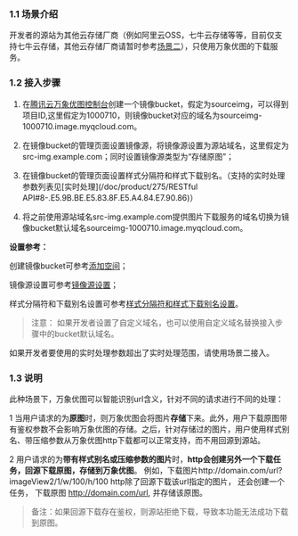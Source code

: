 ### 1.1 场景介绍

开发者的源站为其他云存储厂商（例如阿里云OSS，七牛云存储等等，目前仅支持七牛云存储，其他云存储厂商请暂时参考[场景二](/doc/product/275/回源到自己站点)），只使用万象优图的下载服务。

### 1.2 接入步骤

1. 在[腾讯云万象优图控制台](http://console.cloud.tencent.com/image/bucket)创建一个镜像bucket，假定为sourceimg，可以得到项目ID,这里假定为1000710，则镜像bucket对应的域名为sourceimg-1000710.image.myqcloud.com。

2. 在镜像bucket的管理页面设置镜像源，将镜像源设置为源站域名，这里假定为src-img.example.com；同时设置镜像源类型为“存储原图”；

3. 在镜像bucket的管理页面设置样式分隔符和样式下载别名。（支持的实时处理参数列表见[实时处理](/doc/product/275/RESTful API#8-.E5.9B.BE.E5.83.8F.E5.A4.84.E7.90.86)）

4. 将之前使用源站域名src-img.example.com提供图片下载服务的域名切换为镜像bucket默认域名sourceimg-1000710.image.myqcloud.com。

**设置参考：**

创建镜像bucket可参考[添加空间](/doc/product/275/控制台使用说明#2.1-.E6.B7.BB.E5.8A.A0.E7.A9.BA.E9.97.B4)；

镜像源设置可参考[镜像源设置](/doc/product/275/控制台使用说明#2.2-.E7.A9.BA.E9.97.B4.E7.AE.A1.E7.90.86)；

样式分隔符和下载别名设置可参考[样式分隔符和样式下载别名设置](/doc/product/275/控制台使用说明#2.2-.E7.A9.BA.E9.97.B4.E7.AE.A1.E7.90.86)。

>注意：
如果开发者设置了自定义域名，也可以使用自定义域名替换接入步骤中的bucket默认域名。

如果开发者要使用的实时处理参数超出了实时处理范围，请使用场景二接入。

### 1.3 说明

此种场景下，万象优图可以智能识别url含义，针对不同的请求进行不同的处理：

1 当用户请求的为**原图**时，则万象优图会将图片**存储**下来。此外，用户下载原图带有鉴权参数不会影响万象优图的存储。之后，针对存储过的图片，用户使用样式别名、带压缩参数从万象优图http下载都可以正常支持，而不用回源到源站。

2 用户请求的为**带有样式别名或压缩参数的图片**时，**http会创建另外一个下载任务，回源下载原图，存储到万象优图**。
例如，下载图片http://domain.com/url?imageView2/1/w/100/h/100
http除了回源下载该url指定的图片， 还会创建一个任务， 下载原图 http://domain.com/url, 并存储该原图。

>备注：如果回源下载存在鉴权，则源站拒绝下载，导致本功能无法成功下载到原图。